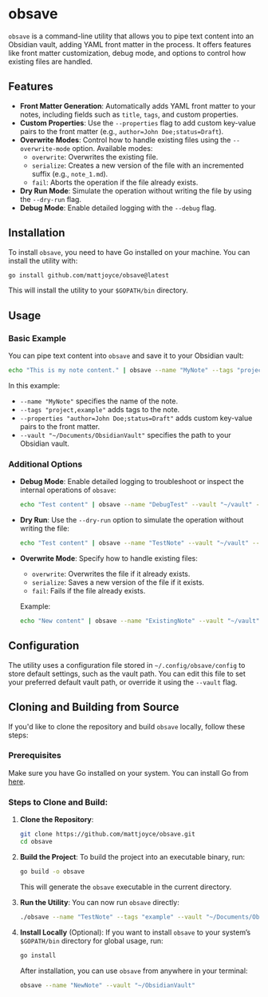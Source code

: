 
# obsave

`obsave` is a command-line utility that allows you to pipe text content into an Obsidian vault, adding YAML front matter in the process. It offers features like front matter customization, debug mode, and options to control how existing files are handled.

## Features

- **Front Matter Generation**: Automatically adds YAML front matter to your notes, including fields such as `title`, `tags`, and custom properties.
- **Custom Properties**: Use the `--properties` flag to add custom key-value pairs to the front matter (e.g., `author=John Doe;status=Draft`).
- **Overwrite Modes**: Control how to handle existing files using the `--overwrite-mode` option. Available modes:
  - `overwrite`: Overwrites the existing file.
  - `serialize`: Creates a new version of the file with an incremented suffix (e.g., `note_1.md`).
  - `fail`: Aborts the operation if the file already exists.
- **Dry Run Mode**: Simulate the operation without writing the file by using the `--dry-run` flag.
- **Debug Mode**: Enable detailed logging with the `--debug` flag.

## Installation

To install `obsave`, you need to have Go installed on your machine. You can install the utility with:

```bash
go install github.com/mattjoyce/obsave@latest
```

This will install the utility to your `$GOPATH/bin` directory.

## Usage

### Basic Example

You can pipe text content into `obsave` and save it to your Obsidian vault:

```bash
echo "This is my note content." | obsave --name "MyNote" --tags "project,example" --properties "author=John Doe;status=Draft" --vault "~/Documents/ObsidianVault"
```

In this example:
- `--name "MyNote"` specifies the name of the note.
- `--tags "project,example"` adds tags to the note.
- `--properties "author=John Doe;status=Draft"` adds custom key-value pairs to the front matter.
- `--vault "~/Documents/ObsidianVault"` specifies the path to your Obsidian vault.

### Additional Options

- **Debug Mode**:
  Enable detailed logging to troubleshoot or inspect the internal operations of `obsave`:
  ```bash
  echo "Test content" | obsave --name "DebugTest" --vault "~/vault" --debug
  ```

- **Dry Run**:
  Use the `--dry-run` option to simulate the operation without writing the file:
  ```bash
  echo "Test content" | obsave --name "TestNote" --vault "~/vault" --dry-run
  ```

- **Overwrite Mode**:
  Specify how to handle existing files:
  - `overwrite`: Overwrites the file if it already exists.
  - `serialize`: Saves a new version of the file if it exists.
  - `fail`: Fails if the file already exists.
  
  Example:
  ```bash
  echo "New content" | obsave --name "ExistingNote" --vault "~/vault" --overwrite-mode "overwrite"
  ```

## Configuration

The utility uses a configuration file stored in `~/.config/obsave/config` to store default settings, such as the vault path. You can edit this file to set your preferred default vault path, or override it using the `--vault` flag.

## Cloning and Building from Source

If you'd like to clone the repository and build `obsave` locally, follow these steps:

### Prerequisites

Make sure you have Go installed on your system. You can install Go from [here](https://golang.org/dl/).

### Steps to Clone and Build:

1. **Clone the Repository**:
   ```bash
   git clone https://github.com/mattjoyce/obsave.git
   cd obsave
   ```

2. **Build the Project**:
   To build the project into an executable binary, run:
   ```bash
   go build -o obsave
   ```

   This will generate the `obsave` executable in the current directory.

3. **Run the Utility**:
   You can now run `obsave` directly:
   ```bash
   ./obsave --name "TestNote" --tags "example" --vault "~/Documents/ObsidianVault"
   ```

4. **Install Locally** (Optional):
   If you want to install `obsave` to your system’s `$GOPATH/bin` directory for global usage, run:
   ```bash
   go install
   ```

   After installation, you can use `obsave` from anywhere in your terminal:
   ```bash
   obsave --name "NewNote" --vault "~/ObsidianVault"
   ```

